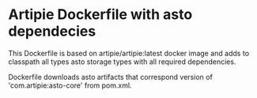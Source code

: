 # Artipie Dockerfile with asto dependecies

This Dockerfile is based on artipie/artipie:latest docker image and adds to classpath all types asto storage types with all required dependencies. 

Dockerfile downloads asto artifacts that correspond version of 'com.artipie:asto-core' from pom.xml.